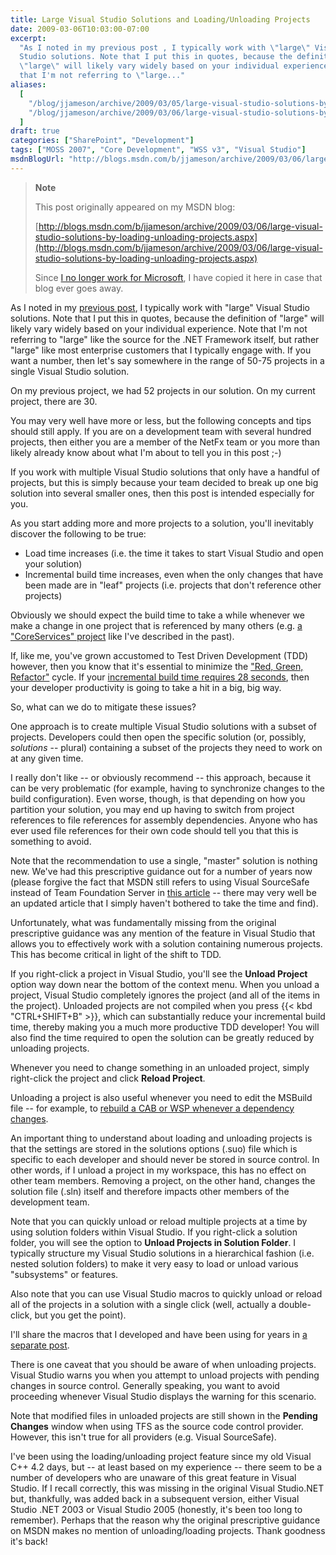 ```yaml
---
title: Large Visual Studio Solutions and Loading/Unloading Projects
date: 2009-03-06T10:03:00-07:00
excerpt:
  "As I noted in my previous post , I typically work with \"large\" Visual
  Studio solutions. Note that I put this in quotes, because the definition of
  \"large\" will likely vary widely based on your individual experience. Note
  that I'm not referring to \"large..."
aliases:
  [
    "/blog/jjameson/archive/2009/03/05/large-visual-studio-solutions-by-loading-unloading-projects.aspx",
    "/blog/jjameson/archive/2009/03/06/large-visual-studio-solutions-by-loading-unloading-projects.aspx",
  ]
draft: true
categories: ["SharePoint", "Development"]
tags: ["MOSS 2007", "Core Development", "WSS v3", "Visual Studio"]
msdnBlogUrl: "http://blogs.msdn.com/b/jjameson/archive/2009/03/06/large-visual-studio-solutions-by-loading-unloading-projects.aspx"
---
```


> **Note**
>
> This post originally appeared on my MSDN blog:
>
> [http://blogs.msdn.com/b/jjameson/archive/2009/03/06/large-visual-studio-solutions-by-loading-unloading-projects.aspx](http://blogs.msdn.com/b/jjameson/archive/2009/03/06/large-visual-studio-solutions-by-loading-unloading-projects.aspx)
>
> Since
> [I no longer work for Microsoft](/blog/jjameson/2011/09/02/last-day-with-microsoft),
> I have copied it here in case that blog ever goes away.

As I noted in my
[previous post](/blog/jjameson/2009/03/06/why-i-m-not-a-fan-of-wspbuilder), I
typically work with "large" Visual Studio solutions. Note that I put this in
quotes, because the definition of "large" will likely vary widely based on your
individual experience. Note that I'm not referring to "large" like the source
for the .NET Framework itself, but rather "large" like most enterprise customers
that I typically engage with. If you want a number, then let's say somewhere in
the range of 50-75 projects in a single Visual Studio solution.

On my previous project, we had 52 projects in our solution. On my current
project, there are 30.

You may very well have more or less, but the following concepts and tips should
still apply. If you are on a development team with several hundred projects,
then either you are a member of the NetFx team or you more than likely already
know about what I'm about to tell you in this post ;-)

If you work with multiple Visual Studio solutions that only have a handful of
projects, but this is simply because your team decided to break up one big
solution into several smaller ones, then this post is intended especially for
you.

As you start adding more and more projects to a solution, you'll inevitably
discover the following to be true:

- Load time increases (i.e. the time it takes to start Visual Studio and open
  your solution)
- Incremental build time increases, even when the only changes that have been
  made are in "leaf" projects (i.e. projects that don't reference other
  projects)

Obviously we should expect the build time to take a while whenever we make a
change in one project that is referenced by many others (e.g.
[a "CoreServices" project](/blog/jjameson/2007/04/18/structure-visual-studio-solutions)
like I've described in the past).

If, like me, you've grown accustomed to Test Driven Development (TDD) however,
then you know that it's essential to minimize the
["Red, Green, Refactor"](http://msdn.microsoft.com/en-us/library/aa730844%28VS.80%29.aspx)
cycle. If your
[incremental build time requires 28 seconds](/blog/jjameson/2009/03/06/why-i-m-not-a-fan-of-wspbuilder),
then your developer productivity is going to take a hit in a big, big way.

So, what can we do to mitigate these issues?

One approach is to create multiple Visual Studio solutions with a subset of
projects. Developers could then open the specific solution (or, possibly,
*solutions* -- plural) containing a subset of the projects they need to work on
at any given time.

I really don't like -- or obviously recommend -- this approach, because it can
be very problematic (for example, having to synchronize changes to the build
configuration). Even worse, though, is that depending on how you partition your
solution, you may end up having to switch from project references to file
references for assembly dependencies. Anyone who has ever used file references
for their own code should tell you that this is something to avoid.

Note that the recommendation to use a single, "master" solution is nothing new.
We've had this prescriptive guidance out for a number of years now (please
forgive the fact that MSDN still refers to using Visual SourceSafe instead of
Team Foundation Server in
[this article](http://msdn.microsoft.com/en-us/library/ms998208.aspx) -- there
may very well be an updated article that I simply haven't bothered to take the
time and find).

Unfortunately, what was fundamentally missing from the original prescriptive
guidance was any mention of the feature in Visual Studio that allows you to
effectively work with a solution containing numerous projects. This has become
critical in light of the shift to TDD.

If you right-click a project in Visual Studio, you'll see the **Unload Project**
option way down near the bottom of the context menu. When you unload a project,
Visual Studio completely ignores the project (and all of the items in the
project). Unloaded projects are not compiled when you press {{< kbd
"CTRL+SHIFT+B" >}}, which can substantially reduce your incremental build time,
thereby making you a much more productive TDD developer! You will also find the
time required to open the solution can be greatly reduced by unloading projects.

Whenever you need to change something in an unloaded project, simply right-click
the project and click **Reload Project**.

Unloading a project is also useful whenever you need to edit the MSBuild file --
for example, to
[rebuild a CAB or WSP whenever a dependency changes](/blog/jjameson/2008/04/10/a-better-way-to-build-sharepoint-solution-packages-and-cab-files).

An important thing to understand about loading and unloading projects is that
the settings are stored in the solutions options (.suo) file which is specific
to each developer and should never be stored in source control. In other words,
if I unload a project in my workspace, this has no effect on other team members.
Removing a project, on the other hand, changes the solution file (.sln) itself
and therefore impacts other members of the development team.

Note that you can quickly unload or reload multiple projects at a time by using
solution folders within Visual Studio. If you right-click a solution folder, you
will see the option to **Unload Projects in Solution Folder**. I typically
structure my Visual Studio solutions in a hierarchical fashion (i.e. nested
solution folders) to make it very easy to load or unload various "subsystems" or
features.

Also note that you can use Visual Studio macros to quickly unload or reload all
of the projects in a solution with a single click (well, actually a
double-click, but you get the point).

I'll share the macros that I developed and have been using for years in
[a separate post](/blog/jjameson/2009/03/11/visual-studio-macros-for-unloading-reloading-projects).

There is one caveat that you should be aware of when unloading projects. Visual
Studio warns you when you attempt to unload projects with pending changes in
source control. Generally speaking, you want to avoid proceeding whenever Visual
Studio displays the warning for this scenario.

Note that modified files in unloaded projects are still shown in the **Pending
Changes** window when using TFS as the source code control provider. However,
this isn't true for all providers (e.g. Visual SourceSafe).

I've been using the loading/unloading project feature since my old Visual C++
4.2 days, but -- at least based on my experience -- there seem to be a number of
developers who are unaware of this great feature in Visual Studio. If I recall
correctly, this was missing in the original Visual Studio.NET but, thankfully,
was added back in a subsequent version, either Visual Studio .NET 2003 or Visual
Studio 2005 (honestly, it's been too long to remember). Perhaps that the reason
why the original prescriptive guidance on MSDN makes no mention of
unloading/loading projects. Thank goodness it's back!
